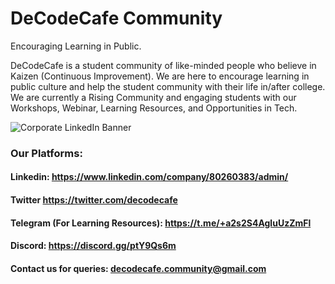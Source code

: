 # DeCodeCafe Community
Encouraging Learning in Public.             


DeCodeCafe is a student community of like-minded people who believe in Kaizen (Continuous Improvement). We are here to encourage learning in public culture and help the student community with their life in/after college. 
We are currently a Rising Community and engaging students with our Workshops, Webinar, Learning Resources, and Opportunities in Tech.



![Corporate LinkedIn Banner](https://user-images.githubusercontent.com/71710042/169354258-fb8bba8e-0007-4be2-a44e-698ee53a251f.png)




### Our Platforms:
#### Linkedin: https://www.linkedin.com/company/80260383/admin/
#### Twitter https://twitter.com/decodecafe
#### Telegram (For Learning Resources): https://t.me/+a2s2S4AgluUzZmFl
#### Discord:  https://discord.gg/ptY9Qs6m


#### Contact us for queries: decodecafe.community@gmail.com 

